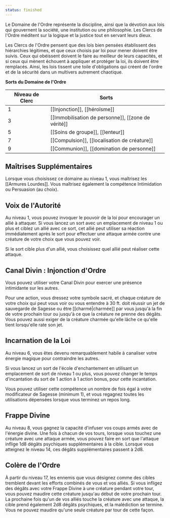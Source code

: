 ```yaml
---
status: finished
---
```

Le Domaine de l'Ordre représente la discipline, ainsi que la dévotion aux lois qui gouvernent la société, une institution ou une philosophie. Les Clercs de l'Ordre méditent sur la logique et la justice tout en servant leurs dieux.

Les Clercs de l'Ordre pensent que des lois bien pensées établissent des hiérarchies légitimes, et que ceux choisis par loi pour mener doivent être suivis. Ceux qui obéissent doivent le faire au meilleur de leurs capacités, et si ceux qui mènent échouent à appliquer et protéger la loi, ils doivent être remplacés. Ainsi, les lois tissent une toile d'obligations qui créent de l'ordre et de la sécurité dans un multivers autrement chaotique.

**Sorts du Domaine de l'Ordre**

| Niveau de Clerc | Sorts                                              |
| --------------- | -------------------------------------------------- |
| 1               | [[Injonction]], [[héroïsme]]                       |
| 3               | [[Immobilisation de personne]], [[zone de vérité]] |
| 5               | [[Soins de groupe]], [[lenteur]]                   |
| 7               | [[Compulsion]], [[localisation de créature]]       |
| 9               | [[Communion]], [[domination de personne]]          |

## Maîtrises Supplémentaires

Lorsque vous choisissez ce domaine au niveau 1, vous maîtrisez les [[Armures Lourdes]]. Vous maîtrisez également la compétence Intimidation ou Persuasion (au choix).

## Voix de l'Autorité

Au niveau 1, vous pouvez invoquer le pouvoir de la loi pour encourager un allié à attaquer. Si vous lancez un sort avec un emplacement de niveau 1 ou plus et ciblez un allié avec ce sort, cet allié peut utiliser sa réaction immédiatement après le sort pour effectuer une attaque armée contre une créature de votre choix que vous pouvez voir.

Si le sort cible plus d'un allié, vous choisissez quel allié peut réaliser cette attaque.

## Canal Divin : Injonction d'Ordre

Vous pouvez utiliser votre Canal Divin pour exercer une présence intimidante sur les autres.

Pour une action, vous dressez votre symbole sacré, et chaque créature de votre choix qui peut vous voir ou vous entendre à 30 ft. doit réussir un jet de sauvegarde de Sagesse ou être [[charmé|charmée]] par vous jusqu'à la fin de votre prochain tour ou jusqu'à ce que la créature ne prenne des dégâts. Vous pouvez aussi exiger de la créature charmée qu'elle lâche ce qu'elle tient lorsqu'elle rate son jet.

## Incarnation de la Loi

Au niveau 6, vous êtes devenu remarquablement habile à canaliser votre énergie magique pour contraindre les autres. 

Si vous lancez un sort de l'école d'enchantement en utilisant un emplacement de sort de niveau 1 ou plus, vous pouvez changer le temps d'incantation du sort de 1 action à 1 action bonus, pour cette incantation.

Vous pouvez utiliser cette compétence un nombre de fois égal à votre modificateur de Sagesse (minimum 1), et vous regagnez toutes les utilisations dépensées lorsque vous terminez un repos long.

## Frappe Divine

Au niveau 8, vous gagnez la capacité d'infuser vos coups armés avec de l'énergie divine. Une fois à chacun de vos tours, lorsque vous touchez une créature avec une attaque armée, vous pouvez faire en sort que l'attaque inflige 1d8 dégâts psychiques supplémentaires à la cible. Lorsque vous atteignez le niveau 14, ces dégâts supplémentaires passent à 2d8.

## Colère de l'Ordre

À partir du niveau 17, les ennemis que vous désignez comme des cibles tremblent devant les efforts combinés de vous et vos alliés. Si vous infligez des dégâts avec votre Frappe Divine à une créature pendant votre tour, vous pouvez maudire cette créature jusqu'au début de votre prochain tour. La prochaine fois qu'un de vos alliés touche la créature avec une attaque, la cible prend également 2d8 dégâts psychiques, et la malédiction se termine. Vous ne pouvez maudire qu'une seule créature par tour de cette façon.
